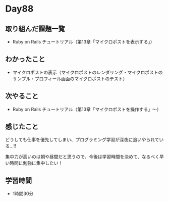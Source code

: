 # Day88
## 取り組んだ課題一覧
- Ruby on Rails チュートリアル（第13章「マイクロポストを表示する」）
## わかったこと
- マイクロポストの表示（マイクロポストのレンダリング・マイクロポストのサンプル・プロフィール画面のマイクロポストのテスト）
## 次やること
- Ruby on Rails チュートリアル（第13章「マイクロポストを操作する」〜）
## 感じたこと
どうしても仕事を優先してしまい、プログラミング学習が深夜に追いやられている…!!
 
集中力が高いのは朝や昼間だと思うので、今後は学習時間を決めて、なるべく早い時間に勉強に集中したい！
## 学習時間
- 1時間30分
